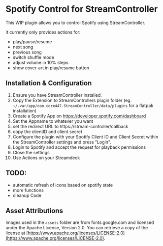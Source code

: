 # Spotify Control for StreamController

This WIP plugin allows you to control Spotify using StreamController.

It currently only provides actions for:

  * play/pause/resume
  * next song
  * previous song
  * switch shuffle mode
  * adjust volume in 10% steps
  * show cover-art in play/resume button

## Installation & Configuration

1.  Ensure you have StreamController installed.
2.  Copy the Extension to StreamControllers plugin folder (eg. `~/.var/app/com.core447.StreamController/data/plugins` for a flatpak installation)
3.  Create a Spotify App on https://developer.spotify.com/dashboard
   1. Set the Appname to whatever you want
   2. set the redirect URL to https://stream-controller/callback
   3. copy the clientID and client secret
4.  Configure the plugin with your Spotify Client ID and Client Secret within the StreamController settings and press "Login".
5.  Login to Spotify and accept the request for playback permissions
6.  Close the settings
7.  Use Actions on your Streamdeck


## TODO:

- automatic refresh of icons based on spotify state
- more functions
- cleanup Code

## Asset Attributions

Images used in the `assets` folder are from fonts.google.com and licensed under the Apache License, Version 2.0. You can retrieve a copy of the license at [https://www.apache.org/licenses/LICENSE-2.0](https://www.apache.org/licenses/LICENSE-2.0).
